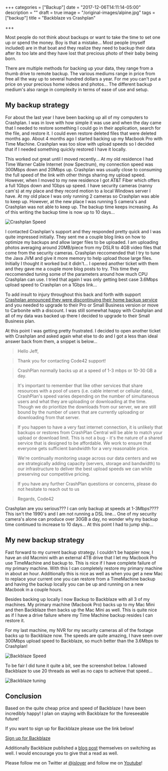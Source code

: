 +++
categories = ["Backup"]
date = "2017-12-06T14:11:14-05:00"
description = ""
draft = true
image = "/original-images/alpine.jpg"
tags = ["backup"]
title = "Backblaze vs Crashplan"

+++

Most people do not think about backups or want to take the time to set one up or spend the money.
Boy is that a mistake... Most people (myself included) are in that boat and they realize they need to backup
their data after its too late and they have lost that precious photo of their baby being born.

There are multiple methods for backing up your data, they range from a thumb drive to remote backup.  The various
mediums range in price from free all the way up to several hundred dollars a year.  For me you can't put a price
on your precious home videos and photos...  The different backup medium's also range in complexity in terms of ease of use and setup.

## My backup strategy
For about the last year I have been backing up all of my computers to Crashplan.  I was in love with how simple it was use and when the
day came that I needed to restore something I could go in their application, search for the file, and restore it.  I could even restore
deleted files that were deleted months ago.  About 4 months ago I started backing up my Macbook Pro with Time Machine.
Crashplan was too slow with upload speeds so I decided that if I needed something quickly restored I have it locally.

This worked out great until I moved recently... At my old residence I had Time Warner Cable Internet (now Spectrum), my connection
speed was 300Mbps down and 20Mbps up.  Crashplan was usually close to consuming the full speed of the link with other things sharing
my upload speed.  However, when I moved to my new residence I got AT&T Fiber which offers a full 1Gbps down and 1Gbps up speed.   I have security cameras (nanny cam's) at my place and they record motion to a local Windows server I have.  At my old place I was only running
2 cameras so Crashplan was able to keep up.  However, at the new place I was running 5 camera's and Crashplan was not able to keep up.
The backup time keeps increasing.  As of this writing the backup time is now up to 10 days...

![Crashplan Speed](/images/crashplan3-thumb.png)

I contacted Crashplan's support and they responded pretty quick and I was quite impressed initially.  They sent me a couple blog links
on how to optimize my backups and allow larger files to be uploaded.  I am uploading photos averaging around 20MB/piece from my DSLR to 4GB video files that come from the security cameras.  Crashplan reccomended that I try to tune the Java JVM and give it more memory to help upload those large files.  Initially I thought it worked but it didn't...  I opened another ticket with them and they gave me a couple more blog
posts to try.  This time they reccomended tuning some of the parameters around how much CPU Crashplan can use.  I tried that again I was only getting best case 3.6Mbps upload speed to Crashplan on a 1Gbps link...


To add insult to injury throughout this back and forth with support [Crashplan announced they were discontinuing their home backup service](https://www.crashplan.com/en-us/consumer/nextsteps/?mkt_tok=eyJpIjoiWlRNME5qZGhZek5oTkRjeSIsInQiOiJpOEtsMWhcL0d2TXQ5TFFVYmkwSXJqVTB4TGFiR2I4a0NlVFlNYkZOUzR2eGl5U3NMSERHQmpNZUtyaHMrOWpUaU9VM09rYnFmUGFGUDRsYmNPNTdpWXFveEwwa2hudzNhdDlsOEJFZkIyUXhTczdJeklcL3FZbjdpUkR5aG5UNitGIn0%3D)
and you needed to upgrade to their Pro or Small Business version or move to Carbonite with a discount.  I was still somewhat happy with Crashplan and all of my data was backed up there I decided to upgrade to their Small Business plan.

At this point I was getting pretty frustrated.  I decided to open another ticket with Crashplan and asked again what else to do and I got a less than ideal answer back from them, a snippet is below...

>Hello Jeff,

>Thank you for contacting Code42 support!

>CrashPlan normally backs up at a speed of 1-3 mbps or 10-30 GB a day.

>It's important to remember that like other services that share resources with a pool of users (i.e. cable internet or cellular data), CrashPlan's speed varies depending on the number of simultaneous users and what they are uploading or downloading at the time. Though we do prioritize the downloads from our server, we are still bound by the number of users that are currently uploading or downloading from that server.

>If you happen to have a very fast internet connection, it is unlikely that backups or restores from CrashPlan Central will be able to match your upload or download limit. This is not a bug - it's the nature of a shared service that is designed to be affordable. We work to ensure that everyone gets sufficient bandwidth for a very reasonable price.

>We're continually monitoring usage across our data centers and we are strategically adding capacity (servers, storage and bandwidth) to our infrastructure to deliver the best upload speeds we can while preserving our competitive pricing.

>If you have any further CrashPlan questions or concerns, please do not hesitate to reach out to us

>Regards,
>Code42

Crashplan are you serious???  I can only backup at speeds at 1-3Mbps????  This isn't the 1990's and I am not running a DSL line...  One of my security camera's alone can produce over 30GB a day, no wonder why my backup time continued to increase to 10 days...  At this point I had to jump ship...

## My new backup strategy

Fast forward to my current backup strategy.  I couldn't be happier now, I have an old Macmini with an external 4TB drive that I let my Macbook Pro use TimeMachine and backup to.  This is nice if I have complete failure of my primary machine.  With this I can completely restore my primary machine in about an hour.  Additionally this is nice as well as when you get a new Mac to replace your current one you can restore from a TimeMachine backup and having the backup locally you can be up and running on a new Macbook in a couple hours.

Besides backing up locally I now Backup to Backblaze with all 3 of my machines.  My primary machine (Macbook Pro) backs up to my Mac Mini and then Backblaze then backs up the Mac Mini as well.  This is quite nice as if I have a drive failure where my Time Machine backup resides I can restore it.

For my last machine, my NVR for my security cameras all of the footage backs up to Backblaze now.  The speeds are quite amazing, I have seen over 300Mbps upload speed to Backblaze, so much better than the 3.6Mbps to Crashplan!

![Backblaze Speed](/images/crashplan4-thumb.png)

To be fair I did tune it quite a bit, see the screenshot below.  I allowed Backblaze to use 20 threads as well as no caps to achieve that speed...

![Backblaze tuning](/images/backblaze-tuning-thumb.png)


## Conclusion
Based on the quite cheap price and speed of Backblaze I have been incredibly happy!  I plan on staying with Backblaze for the foreseeable future!

If you want to sign up for Backblaze please use the link below!

[Sign up for Backblaze](https://www.backblaze.com/blog/crashplan-alternative-backup-solution/)

Additionally Backblaze published a [blog post](https://www.backblaze.com/blog/crashplan-alternative-backup-solution/) themselves on switching as well.  I would encourage you to give that a read as well.

Please follow me on Twitter at [@jsloyer](http://twitter.com/jsloyer) and follow me on [Youtube](https://www.youtube.com/channel/UCQb6E0NWy6kVglreLNigxng)!
